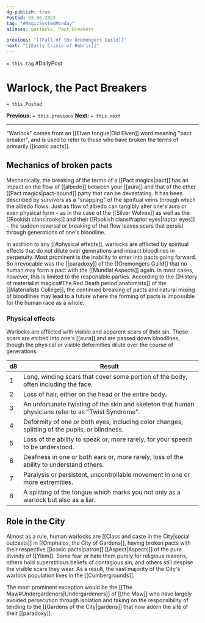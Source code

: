 ```yaml
---
dg-publish: true
Posted: 03.06.2023
tag: "#MagicSystemMonday"
aliases: warlocks, Pact Breakers

previous: "[[Fall of the Oremongers Guild]]"
next: "[[Early Crisis of Hubris]]"
---
```

`= this.tag` #DailyPost 
# Warlock, the Pact Breakers
`= this.Posted`

**Previous:** `= this.previous`
**Next:** `= this.next`

---

"Warlock" comes from an [[Elven tongue|Old Elven]] word meaning "pact breaker", and is used to refer to those who have broken the terms of primarily [[iconic pacts]].

## Mechanics of broken pacts

Mechanically, the breaking of the terms of a [[Pact magics|pact]] has an impact on the flow of [[albedo]] between your [[aura]] and that of the other [[Pact magics|pact-bound]] party that can be devastating. It has been described by survivors as a "snapping" of the spiritual veins through which the albedo flows. Just as flow of albedo can tangibly alter one's aura or even physical form – as in the case of the [[Silver Wolves]] as well as the [[Rookish clans|rooks]] and their [[Rookish clans#raptor eyes|raptor eyes]] – the sudden reversal or breaking of that flow leaves scars that persist through generations of one's bloodline.

In addition to any [[#physical effects]], warlocks are afflicted by spiritual effects that do not dilute over generations and impact bloodlines in perpetuity. Most prominent is the inability to enter into pacts going forward. So irrevocable was the [[paradoxy]] of the [[Oremongers Guild]] that no human may form a pact with the [[Mundial Aspects]] again. In most cases, however, this is limited to the responsible parties. According to the [[History of materialist magics#The Red Death period|anatomists]] of the [[Materialists College]], the continued breaking of pacts and natural mixing of bloodlines may lead to a future where the forming of pacts is impossible for the human race as a whole.

### Physical effects

Warlocks are afflicted with visible and apparent scars of their sin. These scars are etched into one's [[aura]] and are passed down bloodlines, though the physical or visible deformities dilute over the course of generations.

| d8 | Result |
| - | - |
| 1 | Long, winding scars that cover some portion of the body, often including the face. |
| 2 | Loss of hair, either on the head or the entire body. |
| 3 | An unfortunate twisting of the skin and skeleton that human physicians refer to as "Twist Syndrome". |
| 4 | Deformity of one or both eyes, including color changes, splitting of the pupils, or blindness. |
| 5 | Loss of the ability to speak or, more rarely, for your speech to be understood. |
| 6 | Deafness in one or both ears or, more rarely, loss of the ability to understand others. |
| 7 | Paralysis or persistent, uncontrollable movement in one or more extremities. |
| 8 | A splitting of the tongue which marks you not only as a warlock but also as a liar. |

## Role in the City

Almost as a rule, human warlocks are [[Class and caste in the City|social outcasts]] in [[Omphalos, the City of Gardens]], having broken pacts with their respective [[iconic pacts|patron]] [[Aspect|Aspects]] of the pure divinity of [[Ylem]]. Some fear or hate them purely for religious reasons, others hold superstitious beliefs of contagious sin, and others still despise the visible scars they wear. As a result, the vast majority of the City's warlock population lives in the [[Cumbergrounds]].

The most prominent exception would be the [[The Maw#Undergardeners|Undergardeners]] of [[the Maw]] who have largely avoided persecution through isolation and taking on the responsibility of tending to the [[Gardens of the City|gardens]] that now adorn the site of their [[paradoxy]].